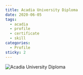 ```yaml
---
title: Acadia University Diploma
date: 2020-06-05
tags:
  - acadia
  - profile
  - certificate
  - skill
categories:
  - Profile
sticky: 2
---
```


<img :src="$withBase('/acadia_diploma.jpg')" alt="Acadia University Diploma">
